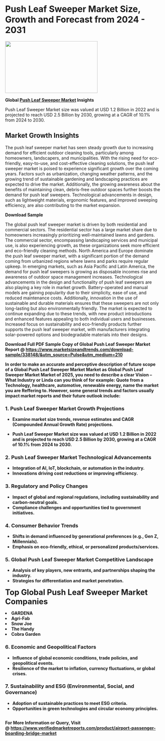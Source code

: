 <H1>Push Leaf Sweeper Market Size, Growth and Forecast from 2024 - 2031</H1><img class="aligncenter size-medium wp-image-584254" src="https://thirdeyenews.in/wp-content/uploads/2024/09/Global-Market-Research-300x168.jpeg" alt="" width="300" height="168" /><p><strong>Global&nbsp;<a href="https://www.marketsizeandtrends.com/download-sample/338148/&amp;utm_source=Pulse&amp;utm_medium=210">Push Leaf Sweeper Market</a> Insights</strong></p><p>Push Leaf Sweeper Market size was valued at USD 1.2 Billion in 2022 and is projected to reach USD 2.5 Billion by 2030, growing at a CAGR of 10.1% from 2024 to 2030.</p><p><h2>Market Growth Insights</h2> <p>The push leaf sweeper market has seen steady growth due to increasing demand for efficient outdoor cleaning tools, particularly among homeowners, landscapers, and municipalities. With the rising need for eco-friendly, easy-to-use, and cost-effective cleaning solutions, the push leaf sweeper market is poised to experience significant growth over the coming years. Factors such as urbanization, changing weather patterns, and the growing trend of sustainable gardening and landscaping practices are expected to drive the market. Additionally, the growing awareness about the benefits of maintaining clean, debris-free outdoor spaces further boosts the demand for push leaf sweepers. Technological advancements in design, such as lightweight materials, ergonomic features, and improved sweeping efficiency, are also contributing to the market expansion.</p> <p><strong>Download Sample</strong></p> <p>The global push leaf sweeper market is driven by both residential and commercial sectors. The residential sector has a large market share due to homeowners increasingly prioritizing well-maintained lawns and gardens. The commercial sector, encompassing landscaping services and municipal use, is also experiencing growth, as these organizations seek more efficient and eco-friendly cleaning methods. North America and Europe dominate the push leaf sweeper market, with a significant portion of the demand coming from urbanized regions where lawns and parks require regular upkeep. In emerging markets, such as Asia Pacific and Latin America, the demand for push leaf sweepers is growing as disposable incomes rise and awareness of outdoor space management increases. Technological advancements in the design and functionality of push leaf sweepers are also playing a key role in market growth. Battery-operated and manual models are gaining popularity due to their simplicity, ease of use, and reduced maintenance costs. Additionally, innovation in the use of sustainable and durable materials ensures that these sweepers are not only long-lasting but also environmentally friendly. The market is expected to continue expanding due to these trends, with new product introductions and enhanced features appealing to both individual users and businesses. Increased focus on sustainability and eco-friendly products further supports the push leaf sweeper market, with manufacturers integrating solar-powered options and biodegradable materials into their designs. <p><strong></p><p><span class=""><strong>Download Full PDF Sample Copy of Global Push Leaf Sweeper Market Report</strong> @ <a href="https://www.marketsizeandtrends.com/download-sample/338148/&amp;utm_source=Pulse&amp;utm_medium=210" target="_blank">https://www.marketsizeandtrends.com/download-sample/338148/&amp;utm_source=Pulse&amp;utm_medium=210</a></span></p><p>In order to make an accurate and perceptive description of future scope of a Global&nbsp;Push Leaf Sweeper Market Market as Global&nbsp;Push Leaf Sweeper Market Market of 2025, you need to describe a clear Vision &ndash; What Industry or Linda can you think of for example: Quote from a Technology, healthcare, automotive, renewable energy, name the market you are Reffering to. However, some general trends and factors usually impact market reports and their future outlook include:</p><h3>1.&nbsp;<strong>Push Leaf Sweeper Market Growth Projections</strong></h3><ul><li>Examine market size trends, revenue estimates and CAGR (Compounded Annual Growth Rate) projections.</li><li><p>Push Leaf Sweeper Market size was valued at USD 1.2 Billion in 2022 and is projected to reach USD 2.5 Billion by 2030, growing at a CAGR of 10.1% from 2024 to 2030.</p></li></ul><h3>2.&nbsp;<strong>Push Leaf Sweeper Market Technological Advancements</strong></h3><ul><li>Integration of AI, IoT, blockchain, or automation in the industry.</li><li>Innovations driving cost reductions or improving efficiency.</li></ul><h3>3.&nbsp;<strong>Regulatory and Policy Changes</strong></h3><ul><li>Impact of global and regional regulations, including sustainability and carbon-neutral goals.</li><li>Compliance challenges and opportunities tied to government initiatives.</li></ul><h3>4.&nbsp;<strong>Consumer Behavior Trends</strong></h3><ul><li>Shifts in demand influenced by generational preferences (e.g., Gen Z, Millennials).</li><li>Emphasis on eco-friendly, ethical, or personalized products/services.</li></ul><h3>5.&nbsp;<strong>Global Push Leaf Sweeper Market Competitive Landscape</strong></h3><ul><li>Analysis of key players, new entrants, and partnerships shaping the industry.</li><li>Strategies for differentiation and market penetration.</li></ul><p data-pm-slice="1 1 []"><span style="color: inherit; font-family: inherit; font-size: 25px;">Top Global Push Leaf Sweeper Market Companies</span></p><div class="" data-test-id=""><p><li>GARDENA</li><li> Agri-Fab</li><li> Snow Joe</li><li> The Handy</li><li> Cobra Garden</li></p></div><h3>6.&nbsp;<strong>Economic and Geopolitical Factors</strong></h3><ul><li>Influence of global economic conditions, trade policies, and geopolitical events.</li><li>Resilience of the market to inflation, currency fluctuations, or global crises.</li></ul><h3>7.&nbsp;<strong>Sustainability and ESG (Environmental, Social, and Governance)</strong></h3><ul><li>Adoption of sustainable practices to meet ESG criteria.</li><li>Opportunities in green technologies and circular economy principles.</li></ul><h2><strong style="font-size: 14px;">For More Information or Query, Visit @&nbsp;</strong><a style="background-color: #ffffff; font-size: 14px;" href="https://www.marketsizeandtrends.com/report/push-leaf-sweeper-market/" target="_blank">https://www.verifiedmarketreports.com/product/airport-passenger-boarding-bridge-market</a></h2>
